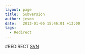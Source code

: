 ```yaml
---
layout: page
title:  Subversion
author: jevon
date:   2013-01-06 15:46:01 +13:00
tags:
  - Redirect
---
```


#REDIRECT [SVN](svn.md)
